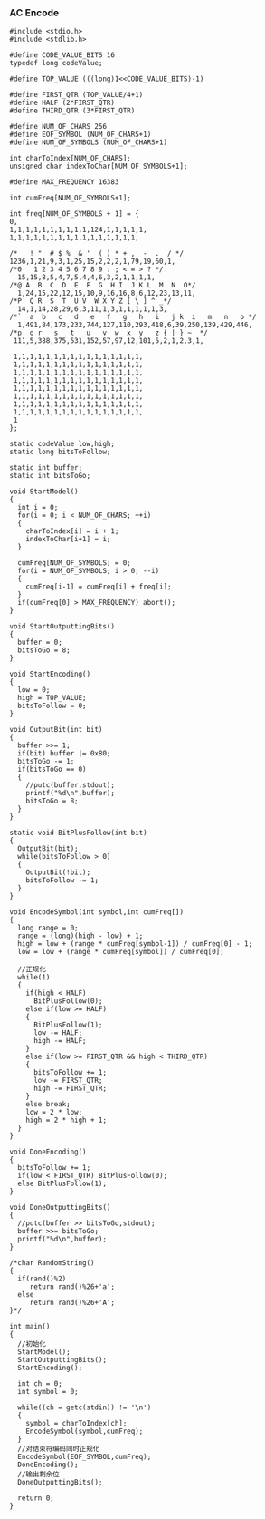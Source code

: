 ### AC Encode ###

    #include <stdio.h>
    #include <stdlib.h>

    #define CODE_VALUE_BITS 16
    typedef long codeValue;

    #define TOP_VALUE (((long)1<<CODE_VALUE_BITS)-1)

    #define FIRST_QTR (TOP_VALUE/4+1)
    #define HALF (2*FIRST_QTR)
    #define THIRD_QTR (3*FIRST_QTR)

    #define NUM_OF_CHARS 256
    #define EOF_SYMBOL (NUM_OF_CHARS+1)
    #define NUM_OF_SYMBOLS (NUM_OF_CHARS+1)

    int charToIndex[NUM_OF_CHARS];
    unsigned char indexToChar[NUM_OF_SYMBOLS+1];

    #define MAX_FREQUENCY 16383

    int cumFreq[NUM_OF_SYMBOLS+1];

    int freq[NUM_OF_SYMBOLS + 1] = {
    0,
    1,1,1,1,1,1,1,1,1,1,124,1,1,1,1,1,
    1,1,1,1,1,1,1,1,1,1,1,1,1,1,1,1,

    /*   ! "  # $ %  & '  ( ) * + ,  -  .  / */
    1236,1,21,9,3,1,25,15,2,2,2,1,79,19,60,1,
    /*0   1 2 3 4 5 6 7 8 9 : ; < = > ? */
      15,15,8,5,4,7,5,4,4,6,3,2,1,1,1,1,
    /*@ A  B  C  D  E  F  G  H I  J K L  M  N  O*/
      1,24,15,22,12,15,10,9,16,16,8,6,12,23,13,11,
    /*P  Q R  S  T  U V  W X Y Z [ \ ] ^ _*/
      14,1,14,28,29,6,3,11,1,3,1,1,1,1,1,3,
    /*`  a  b   c   d   e   f   g   h   i   j k  i   m   n   o */
      1,491,84,173,232,744,127,110,293,418,6,39,250,139,429,446,
    /*p  q r   s   t   u   v  w  x  y   z { | } ~  */
     111,5,388,375,531,152,57,97,12,101,5,2,1,2,3,1,

     1,1,1,1,1,1,1,1,1,1,1,1,1,1,1,1,
     1,1,1,1,1,1,1,1,1,1,1,1,1,1,1,1,
     1,1,1,1,1,1,1,1,1,1,1,1,1,1,1,1,
     1,1,1,1,1,1,1,1,1,1,1,1,1,1,1,1,
     1,1,1,1,1,1,1,1,1,1,1,1,1,1,1,1,
     1,1,1,1,1,1,1,1,1,1,1,1,1,1,1,1,
     1,1,1,1,1,1,1,1,1,1,1,1,1,1,1,1,
     1,1,1,1,1,1,1,1,1,1,1,1,1,1,1,1,
     1
    };

    static codeValue low,high;
    static long bitsToFollow;

    static int buffer;
    static int bitsToGo;

    void StartModel()
    {
      int i = 0;
      for(i = 0; i < NUM_OF_CHARS; ++i)
      {
        charToIndex[i] = i + 1;
        indexToChar[i+1] = i;
      }

      cumFreq[NUM_OF_SYMBOLS] = 0;
      for(i = NUM_OF_SYMBOLS; i > 0; --i)
      {
        cumFreq[i-1] = cumFreq[i] + freq[i];
      }
      if(cumFreq[0] > MAX_FREQUENCY) abort();
    }

    void StartOutputtingBits()
    {
      buffer = 0;
      bitsToGo = 8;
    }

    void StartEncoding()
    {
      low = 0;
      high = TOP_VALUE;
      bitsToFollow = 0;
    }

    void OutputBit(int bit)
    {
      buffer >>= 1;
      if(bit) buffer |= 0x80;
      bitsToGo -= 1;
      if(bitsToGo == 0)
      {
        //putc(buffer,stdout);
        printf("%d\n",buffer);
        bitsToGo = 8;
      }
    }

    static void BitPlusFollow(int bit)
    {
      OutputBit(bit);
      while(bitsToFollow > 0)
      {
        OutputBit(!bit);
        bitsToFollow -= 1;
      }
    }

    void EncodeSymbol(int symbol,int cumFreq[])
    {
      long range = 0;
      range = (long)(high - low) + 1;
      high = low + (range * cumFreq[symbol-1]) / cumFreq[0] - 1;
      low = low + (range * cumFreq[symbol]) / cumFreq[0];

      //正规化
      while(1)
      {
        if(high < HALF)
          BitPlusFollow(0);
        else if(low >= HALF)
        {
          BitPlusFollow(1);
          low -= HALF;
          high -= HALF;
        }
        else if(low >= FIRST_QTR && high < THIRD_QTR)
        {
          bitsToFollow += 1;
          low -= FIRST_QTR;
          high -= FIRST_QTR;
        }
        else break;
        low = 2 * low;
        high = 2 * high + 1;
      }
    }

    void DoneEncoding()
    {
      bitsToFollow += 1;
      if(low < FIRST_QTR) BitPlusFollow(0);
      else BitPlusFollow(1);
    }

    void DoneOutputtingBits()
    {
      //putc(buffer >> bitsToGo,stdout);
      buffer >>= bitsToGo;
      printf("%d\n",buffer);
    }

    /*char RandomString()
    {
      if(rand()%2)
         return rand()%26+'a';
      else
         return rand()%26+'A';
    }*/

    int main()
    {
      //初始化
      StartModel();
      StartOutputtingBits();
      StartEncoding();

      int ch = 0;
      int symbol = 0;

      while((ch = getc(stdin)) != '\n')
      {
        symbol = charToIndex[ch];
        EncodeSymbol(symbol,cumFreq);
      }
      //对结束符编码同时正规化
      EncodeSymbol(EOF_SYMBOL,cumFreq);
      DoneEncoding();
      //输出剩余位
      DoneOutputtingBits();

      return 0;
    }


